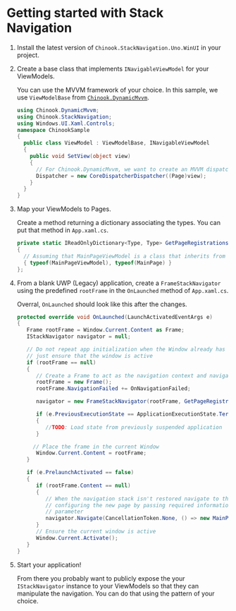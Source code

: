 # Getting started with Stack Navigation

1. Install the latest version of `Chinook.StackNavigation.Uno.WinUI` in your project.

1. Create a base class that implements `INavigableViewModel` for your ViewModels.

   You can use the MVVM framework of your choice.
   In this sample, we use `ViewModelBase` from [`Chinook.DynamicMvvm`](https://github.com/nventive/Chinook.DynamicMvvm).
   ```csharp
   using Chinook.DynamicMvvm;
   using Chinook.StackNavigation;
   using Windows.UI.Xaml.Controls;
   namespace ChinookSample
   {
     public class ViewModel : ViewModelBase, INavigableViewModel
     {
       public void SetView(object view)
       {
         // For Chinook.DynamicMvvm, we want to create an MVVM dispatcher using the CoreDispatcher of the Page.
         Dispatcher = new CoreDispatcherDispatcher((Page)view);
       }
     }
   }
   ```

1. Map your ViewModels to Pages.
   
   Create a method returning a dictionary associating the types.
   You can put that method in `App.xaml.cs`.
   ```csharp
   private static IReadOnlyDictionary<Type, Type> GetPageRegistrations() => new Dictionary<Type, Type>()
   {
     // Assuming that MainPageViewModel is a class that inherits from the ViewModel class of the previous step.
     { typeof(MainPageViewModel), typeof(MainPage) }
   };
   ```
1. From a blank UWP (Legacy) application, create a `FrameStackNavigator` using the predefined `rootFrame` in the `OnLaunched` method of `App.xaml.cs`.

   Overral, `OnLaunched` should look like this after the changes.
   ```csharp
   protected override void OnLaunched(LaunchActivatedEventArgs e)
   {
      Frame rootFrame = Window.Current.Content as Frame;
      IStackNavigator navigator = null;

      // Do not repeat app initialization when the Window already has content,
      // just ensure that the window is active
      if (rootFrame == null)
      {
         // Create a Frame to act as the navigation context and navigate to the first page
         rootFrame = new Frame();
         rootFrame.NavigationFailed += OnNavigationFailed;

         navigator = new FrameStackNavigator(rootFrame, GetPageRegistrations());

         if (e.PreviousExecutionState == ApplicationExecutionState.Terminated)
         {
			//TODO: Load state from previously suspended application
         }

		// Place the frame in the current Window
         Window.Current.Content = rootFrame;
      }

      if (e.PrelaunchActivated == false)
      {
         if (rootFrame.Content == null)
         {
			// When the navigation stack isn't restored navigate to the first page,
			// configuring the new page by passing required information as a navigation
			// parameter
			navigator.Navigate(CancellationToken.None, () => new MainPageViewModel());
         }
         // Ensure the current window is active
         Window.Current.Activate();
      }
   }
   ```

1. Start your application!

   From there you probably want to publicly expose the your `IStackNavigator` instance to your ViewModels so that they can manipulate the navigation.
   You can do that using the pattern of your choice.

